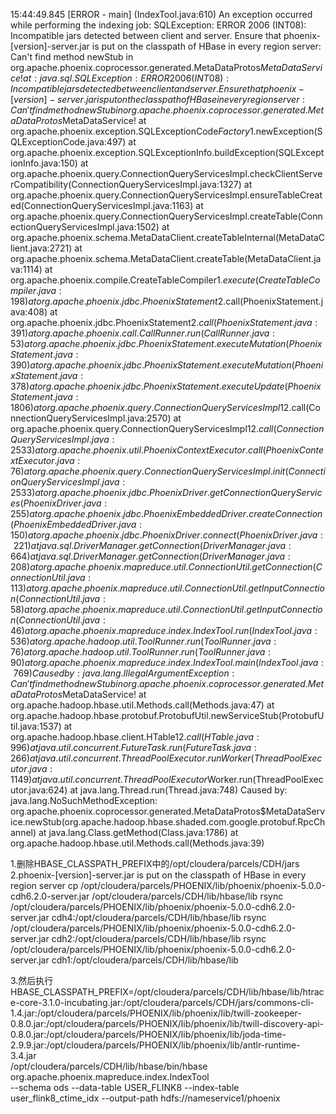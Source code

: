 
15:44:49.845 [ERROR - main] (IndexTool.java:610) An exception occurred while performing the indexing job: SQLException: ERROR 2006 (INT08): Incompatible jars detected between client and server. Ensure that phoenix-[version]-server.jar is put on the classpath of HBase in every region server: Can't find method newStub in org.apache.phoenix.coprocessor.generated.MetaDataProtos$MetaDataService! at:
java.sql.SQLException: ERROR 2006 (INT08): Incompatible jars detected between client and server. Ensure that phoenix-[version]-server.jar is put on the classpath of HBase in every region server: Can't find method newStub in org.apache.phoenix.coprocessor.generated.MetaDataProtos$MetaDataService!
	at org.apache.phoenix.exception.SQLExceptionCode$Factory$1.newException(SQLExceptionCode.java:497)
	at org.apache.phoenix.exception.SQLExceptionInfo.buildException(SQLExceptionInfo.java:150)
	at org.apache.phoenix.query.ConnectionQueryServicesImpl.checkClientServerCompatibility(ConnectionQueryServicesImpl.java:1327)
	at org.apache.phoenix.query.ConnectionQueryServicesImpl.ensureTableCreated(ConnectionQueryServicesImpl.java:1163)
	at org.apache.phoenix.query.ConnectionQueryServicesImpl.createTable(ConnectionQueryServicesImpl.java:1502)
	at org.apache.phoenix.schema.MetaDataClient.createTableInternal(MetaDataClient.java:2721)
	at org.apache.phoenix.schema.MetaDataClient.createTable(MetaDataClient.java:1114)
	at org.apache.phoenix.compile.CreateTableCompiler$1.execute(CreateTableCompiler.java:198)
	at org.apache.phoenix.jdbc.PhoenixStatement$2.call(PhoenixStatement.java:408)
	at org.apache.phoenix.jdbc.PhoenixStatement$2.call(PhoenixStatement.java:391)
	at org.apache.phoenix.call.CallRunner.run(CallRunner.java:53)
	at org.apache.phoenix.jdbc.PhoenixStatement.executeMutation(PhoenixStatement.java:390)
	at org.apache.phoenix.jdbc.PhoenixStatement.executeMutation(PhoenixStatement.java:378)
	at org.apache.phoenix.jdbc.PhoenixStatement.executeUpdate(PhoenixStatement.java:1806)
	at org.apache.phoenix.query.ConnectionQueryServicesImpl$12.call(ConnectionQueryServicesImpl.java:2570)
	at org.apache.phoenix.query.ConnectionQueryServicesImpl$12.call(ConnectionQueryServicesImpl.java:2533)
	at org.apache.phoenix.util.PhoenixContextExecutor.call(PhoenixContextExecutor.java:76)
	at org.apache.phoenix.query.ConnectionQueryServicesImpl.init(ConnectionQueryServicesImpl.java:2533)
	at org.apache.phoenix.jdbc.PhoenixDriver.getConnectionQueryServices(PhoenixDriver.java:255)
	at org.apache.phoenix.jdbc.PhoenixEmbeddedDriver.createConnection(PhoenixEmbeddedDriver.java:150)
	at org.apache.phoenix.jdbc.PhoenixDriver.connect(PhoenixDriver.java:221)
	at java.sql.DriverManager.getConnection(DriverManager.java:664)
	at java.sql.DriverManager.getConnection(DriverManager.java:208)
	at org.apache.phoenix.mapreduce.util.ConnectionUtil.getConnection(ConnectionUtil.java:113)
	at org.apache.phoenix.mapreduce.util.ConnectionUtil.getInputConnection(ConnectionUtil.java:58)
	at org.apache.phoenix.mapreduce.util.ConnectionUtil.getInputConnection(ConnectionUtil.java:46)
	at org.apache.phoenix.mapreduce.index.IndexTool.run(IndexTool.java:536)
	at org.apache.hadoop.util.ToolRunner.run(ToolRunner.java:76)
	at org.apache.hadoop.util.ToolRunner.run(ToolRunner.java:90)
	at org.apache.phoenix.mapreduce.index.IndexTool.main(IndexTool.java:769)
Caused by: java.lang.IllegalArgumentException: Can't find method newStub in org.apache.phoenix.coprocessor.generated.MetaDataProtos$MetaDataService!
	at org.apache.hadoop.hbase.util.Methods.call(Methods.java:47)
	at org.apache.hadoop.hbase.protobuf.ProtobufUtil.newServiceStub(ProtobufUtil.java:1537)
	at org.apache.hadoop.hbase.client.HTable$12.call(HTable.java:996)
	at java.util.concurrent.FutureTask.run(FutureTask.java:266)
	at java.util.concurrent.ThreadPoolExecutor.runWorker(ThreadPoolExecutor.java:1149)
	at java.util.concurrent.ThreadPoolExecutor$Worker.run(ThreadPoolExecutor.java:624)
	at java.lang.Thread.run(Thread.java:748)
Caused by: java.lang.NoSuchMethodException: org.apache.phoenix.coprocessor.generated.MetaDataProtos$MetaDataService.newStub(org.apache.hadoop.hbase.shaded.com.google.protobuf.RpcChannel)
	at java.lang.Class.getMethod(Class.java:1786)
	at org.apache.hadoop.hbase.util.Methods.call(Methods.java:39)
	

1.删除HBASE_CLASSPATH_PREFIX中的/opt/cloudera/parcels/CDH/jars
2.phoenix-[version]-server.jar is put on the classpath of HBase in every region server
cp /opt/cloudera/parcels/PHOENIX/lib/phoenix/phoenix-5.0.0-cdh6.2.0-server.jar /opt/cloudera/parcels/CDH/lib/hbase/lib
rsync /opt/cloudera/parcels/PHOENIX/lib/phoenix/phoenix-5.0.0-cdh6.2.0-server.jar cdh4:/opt/cloudera/parcels/CDH/lib/hbase/lib
rsync /opt/cloudera/parcels/PHOENIX/lib/phoenix/phoenix-5.0.0-cdh6.2.0-server.jar cdh2:/opt/cloudera/parcels/CDH/lib/hbase/lib
rsync /opt/cloudera/parcels/PHOENIX/lib/phoenix/phoenix-5.0.0-cdh6.2.0-server.jar cdh1:/opt/cloudera/parcels/CDH/lib/hbase/lib

3.然后执行
HBASE_CLASSPATH_PREFIX=/opt/cloudera/parcels/CDH/lib/hbase/lib/htrace-core-3.1.0-incubating.jar:/opt/cloudera/parcels/CDH/jars/commons-cli-1.4.jar:/opt/cloudera/parcels/PHOENIX/lib/phoenix/lib/twill-zookeeper-0.8.0.jar:/opt/cloudera/parcels/PHOENIX/lib/phoenix/lib/twill-discovery-api-0.8.0.jar:/opt/cloudera/parcels/PHOENIX/lib/phoenix/lib/joda-time-2.9.9.jar:/opt/cloudera/parcels/PHOENIX/lib/phoenix/lib/antlr-runtime-3.4.jar \
/opt/cloudera/parcels/CDH/lib/hbase/bin/hbase org.apache.phoenix.mapreduce.index.IndexTool \
--schema ods --data-table USER_FLINK8 --index-table user_flink8_ctime_idx --output-path hdfs://nameservice1/phoenix
